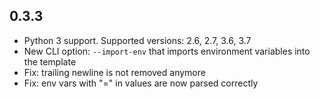 ## 0.3.3
* Python 3 support. 
  Supported versions: 2.6, 2.7, 3.6, 3.7
* New CLI option: `--import-env` that imports environment variables into the template
* Fix: trailing newline is not removed anymore
* Fix: env vars with "=" in values are now parsed correctly
